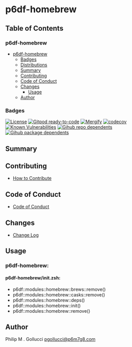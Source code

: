 # p6df-homebrew

## Table of Contents


### p6df-homebrew
- [p6df-homebrew](#p6df-homebrew)
  - [Badges](#badges)
  - [Distributions](#distributions)
  - [Summary](#summary)
  - [Contributing](#contributing)
  - [Code of Conduct](#code-of-conduct)
  - [Changes](#changes)
    - [Usage](#usage)
  - [Author](#author)

### Badges

[![License](https://img.shields.io/badge/License-Apache%202.0-yellowgreen.svg)](https://opensource.org/licenses/Apache-2.0)
[![Gitpod ready-to-code](https://img.shields.io/badge/Gitpod-ready--to--code-blue?logo=gitpod)](https://gitpod.io/#https://github.com/p6m7g8/p6df-homebrew)
[![Mergify](https://img.shields.io/endpoint.svg?url=https://gh.mergify.io/badges/p6m7g8/p6df-homebrew/&style=flat)](https://mergify.io)
[![codecov](https://codecov.io/gh/p6m7g8/p6df-homebrew/branch/master/graph/badge.svg?token=14Yj1fZbew)](https://codecov.io/gh/p6m7g8/p6df-homebrew)
[![Known Vulnerabilities](https://snyk.io/test/github/p6m7g8/p6df-homebrew/badge.svg?targetFile=package.json)](https://snyk.io/test/github/p6m7g8/p6df-homebrew?targetFile=package.json)
[![Gihub repo dependents](https://badgen.net/github/dependents-repo/p6m7g8/p6df-homebrew)](https://github.com/p6m7g8/p6df-homebrew/network/dependents?dependent_type=REPOSITORY)
[![Gihub package dependents](https://badgen.net/github/dependents-pkg/p6m7g8/p6df-homebrew)](https://github.com/p6m7g8/p6df-homebrew/network/dependents?dependent_type=PACKAGE)

## Summary

## Contributing

- [How to Contribute](CONTRIBUTING.md)

## Code of Conduct

- [Code of Conduct](https://github.com/p6m7g8/.github/blob/master/CODE_OF_CONDUCT.md)

## Changes

- [Change Log](CHANGELOG.md)

## Usage

### p6df-homebrew:

#### p6df-homebrew/init.zsh:

- p6df::modules::homebrew::brews::remove()
- p6df::modules::homebrew::casks::remove()
- p6df::modules::homebrew::deps()
- p6df::modules::homebrew::init()
- p6df::modules::homebrew::remove()



## Author

Philip M . Gollucci <pgollucci@p6m7g8.com>
